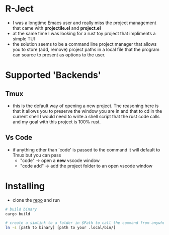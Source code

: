 # R-Ject

- I was a longtime Emacs user and really miss the project management that came with **projectile.el** and **project.el**
- at the same time I was looking for a rust toy project that impliments a simple TUI
- the solution seems to be a command line project manager that allows you to store (add, remove) project paths in a local file that the program can source to present as options to the user. 

# Supported 'Backends'

## Tmux
- this is the default way of opening a new project. The reasoning here is that it allows you to preserve the window you are in and that to cd in the current shell I would need to write a shell script that the rust code calls and my goal with this project is 100% rust. 

## Vs Code
- if anything other than 'code' is passed to the command it will default to Tmux but you can pass 
    - "code" -> open a **new** vscode window
    - "code add" -> add the project folder to an open vscode window

# Installing

- clone the [repo](github.com/cademichael/rject/) and run

```sh
# build binary
cargo build

# create a simlink to a folder in $Path to call the command from anywhere
ln -s [path to binary] [path to your .local/bin/]
```
